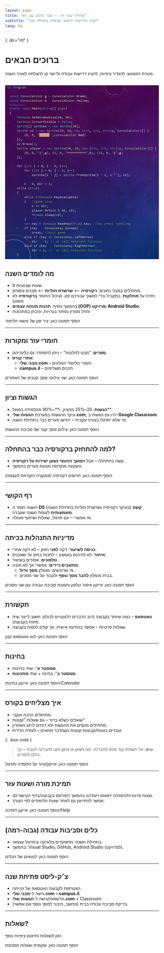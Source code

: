 ```yaml
---
layout: page
title: "פתיחת שנת יא' – מבני נתונים עם גיא"
subtitle: "הצגת הדרישות ותיאום הציפיות בתחילת שנה"
lang: he
---
```


{: dir="rtl" }

# ברוכים הבאים

_מטרת המפגש_: להגדיר ציפיות, להציג דרישות עבודה וליישר קו להצלחה לאורך השנה.

![alt text](image.png)
---

## מה לומדים השנה
- 9 שעות שבועיות.
- מתחילים במבני נתונים: **רקורסיה** ⟵ **שרשרת חוליות** ⟵ מבנים נוספים.
- חזרה על **מחלקות**: במקביל וכדי למשוך עבורכם זמן. (עיכול החומר **ברקורסיה** לא פשוט)
- בהמשך נוסיף: **תכנות מונחה עצמים (OOP)** ו**פרויקט Android Studio**.
- והחל ממרץ נפתור בגרויות, וניבחן במתכונות

<!-- תמונה מוצעת: דיאגרמה פשוטה של התקדמות השנה (ציר זמן) -->
_הוסף תמונה כאן: ציר זמן של נושאי הלימוד_

---

## חומרי עזר ומקורות
- **ספרים**: "מבט לחלונות" – _ניתן להסתדר גם בלעדיהם_.
- **אתרי קורס**:
  - **מבני.שלי.com** – חומרי הלימוד המלווים.
  - **campus.il** – תכנים משלימים.

<!-- תמונה מוצעת: צילום מסך של מבני.שלי.com ו-campus.il -->
_הוסף תמונה כאן: שני צילומי מסך קטנים של האתרים_

---

## הגשות וציון
- **הגשות**: 20–25% מהציון, ו**~90% מהלמידה בפועל**.
- עיקר ההגשות במערכת **הגשות.שלי.com**; יהיו גם הגשות ב-**Google Classroom**.
- מי שלא יתרגלו בצורה עקבית – ירגישו פערים כבר בתחילת השנה.

<!-- תמונה מוצעת: צילום מסך של הגשות.שלי.com או אייקון "V" של הגשה -->
_הוסף תמונה כאן: צילום מסך קצר של סביבת ההגשות_

---

## למה להתחזק ברקורסיה כבר בהתחלה?
- קשה בהתחלה – אבל **המשך החומר נשען ישירות על רקורסיה**.
- השקעה מוקדמת מונעת פערים בהמשך.

<!-- תמונה מוצעת: תרשים זרימה קטן שממחיש קריאה רקורסיבית -->
_הוסף תמונה כאן: תרשים רקורסיה (פונקציה הקוראת לעצמה)_

---

## רף הקושי
- השנה חומר ה-**DS** (בעיקר רקורסיה ושרשרת חוליות בתחילת השנה) **קשה משמעותית** לעומת השנה שעברה.
- זה אפשרי – עם תרגול, שאלות ושיתוף פעולה.

---

## מדיניות התנהלות בכיתה
- **כניסה לשיעור**: דקה **לפני** הזמן – לא דקה אחרי.
- **איחור**: לא להיכנס באמצע – לחכות בחוץ עד שאכניס.
- **טלפונים**: אסורים בשיעור.
- **מחשבים ניידים**: אפשרי אך לא חובה.
  - מי שרוכשים: מומלץ **מסך גדול**.
  - בבית מומלץ **לחבר מסך נוסף** ולעבוד על שני מסכים.

<!-- תמונה מוצעת: אייקון "אין טלפונים" + תמונת סט-אפ עם שני מסכים -->
_הוסף תמונה כאן: אייקון איסור טלפון ותמונת סביבת עבודה עם שני מסכים_

---

## תקשורת
- **וואטסאפ** – כמה שיותר בקבוצה (רוב הדברים רלוונטיים לכולם; חשוב לייצר שיח פתוח בקבוצה).
- שאלות פרטיות – אפשר בהודעה אישית, אך קודם לנסות בקבוצה.

<!-- תמונה מוצעת: אייקון/לוגו WhatsApp -->
_הוסף תמונה כאן: לוגו וואטסאפ קטן_

---

## בחינות
- **סמסטר א׳**: שתי בחינות.
- **סמסטר ב׳**: בחינה + שתי **מתכונות**.

<!-- תמונה מוצעת: אייקון לוח שנה/בחינה -->
_הוסף תמונה כאן: אייקון בחינות/Calendar_

---

## איך מצליחים בקורס
- מתרגלים הרבה ועקבי.
- שואלים כשלא ברור – גם שאלות "קטנות".
- מתחילים מוקדם את ההגשות ולא דוחים לרגע האחרון.
- עובדים בזוגות/קבוצות קטנות כשהדבר מתאים – לעזרה הדדית.

{: .box-note }
> **טיפ:** אל תשלחו קוד מלא לחבר/ה. תנו **רעיון** או **כיוון** ותנו לחבר/ה לעבוד – כך כולם לומדים.

<!-- תמונה מוצעת: דימוי "Practice makes perfect" או אייקון אימון -->
_הוסף תמונה כאן: אייקון/איור על התמדה ותרגול_

---

## תמיכת מורה ושעות עזר
- שעות פרטניות/תמיכה יתואמו ויעודכנו בהמשך (יפורסם בקבוצה/בדף הקישורים).
- אפשר להתייעץ גם לאחר שעות הלימודים לפי הצורך.

<!-- תמונה מוצעת: אייקון מורה/עזרה -->
_הוסף תמונה כאן: אייקון תמיכה/Help_

---

## כלים וסביבות עבודה (גבוה-רמה)
- בתחילת השנה: מתמקדים בלוגיקה ובתרגול עצמאי.
- בהמשך: Visual Studio, GitHub, Android Studio (לפרויקט).

<!-- תמונה מוצעת: לוגואים של VS / GitHub / Android Studio בשורה אחת -->
_הוסף תמונה כאן: לוגואים של הכלים_

---

## צ׳ק-ליסט פתיחת שנה
- הצטרפות לקבוצת הווטסאפ של הכיתה.
- גישה ל-**מבני.שלי.com** ו-**campus.il**.
- הרשאות/גישה ל-**הגשות.שלי.com** + Classroom.
- בדיקת סביבת עבודה בבית (מחשב, חיבור למסך נוסף אם אפשר).

---

## שאלות?
_זמן לשאלות ותיאום ציפיות נוסף._

<!-- תמונה מוצעת: שקופית "Questions?" אינפוגרפית ונעימה -->
_הוסף תמונה כאן: שקופית שאלות מסכמת_

